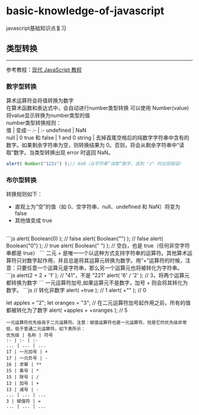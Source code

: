 # basic-knowledge-of-javascript
javascript基础知识点复习
## 类型转换    
------------
参考教程：[现代 JavaScript 教程](https://zh.javascript.info/)
### 数字型转换    
算术运算符会将值转换为数字    
在算术函数和表达式中，会自动进行number类型转换
可以使用 Number(value)将value显示转换为number类型的值    
number类型转换规则：    
值 | 变成···
:- | :-
undefined | NaN    
null | 0
true 和 false | 1 and 0
string | 去掉首尾空格后的纯数字字符串中含有的数字。如果剩余字符串为空，则转换结果为 0。否则，将会从剩余字符串中“读取”数字。当类型转换出现 error 时返回 NaN。
<br>

```js
alert( Number("123z") );// NaN（从字符串“读取”数字，读到 "z" 时出现错误）
```
### 布尔型转换
转换规则如下：
- 直观上为“空”的值（如 0、空字符串、null、undefined 和 NaN）将变为 false
- 其他值变成 true
<br>
```js
alert( Boolean(0) ); // false
alert( Boolean("") ); // false
alert( Boolean("0") ); // true
alert( Boolean(" ") ); // 空白，也是 true（任何非空字符串都是 true）
```
二元 + 是唯一一个以这种方式支持字符串的运算符。其他算术运算符只对数字起作用，并且总是将其运算元转换为数字。用“+”运算符的时候，注意：只要任意一个运算元是字符串，那么另一个运算元也将被转化为字符串。
```js
alert(2 + 2 + '1' ); // "41"，不是 "221"
alert( '6' / '2' ); // 3，将两个运算元都转换为数字
```
一元运算符加号,如果运算元不是数字，加号 + 则会将其转化为数字。
```js
// 转化非数字
alert( +true ); // 1
alert( +"" );   // 0

let apples = "2";
let oranges = "3";
// 在二元运算符加号起作用之前，所有的值都被转化为了数字
alert( +apples + +oranges ); // 5
```
一元运算符优先级高于二元运算符。注意：赋值运算符也是一元运算符，但是它的优先级非常低，低于普通二元运算符，如下表所示：
优先级 | 名称 | 符号
:- | :- | :-
... | ... | ...
17 | 一元加号 | +
17 | 一元负号 | -
16 | 求幂 | **
15 | 乘号 | *
15 | 除号 | /
13 | 加号 | +
13 | 减号 | -
... | ... | ...
3 | 赋值符 | =
... | ... | ...